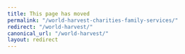```yaml
---
title: This page has moved
permalink: "/world-harvest-charities-family-services/"
redirect: "/world-harvest/"
canonical_url: "/world-harvest/"
layout: redirect
---
```

